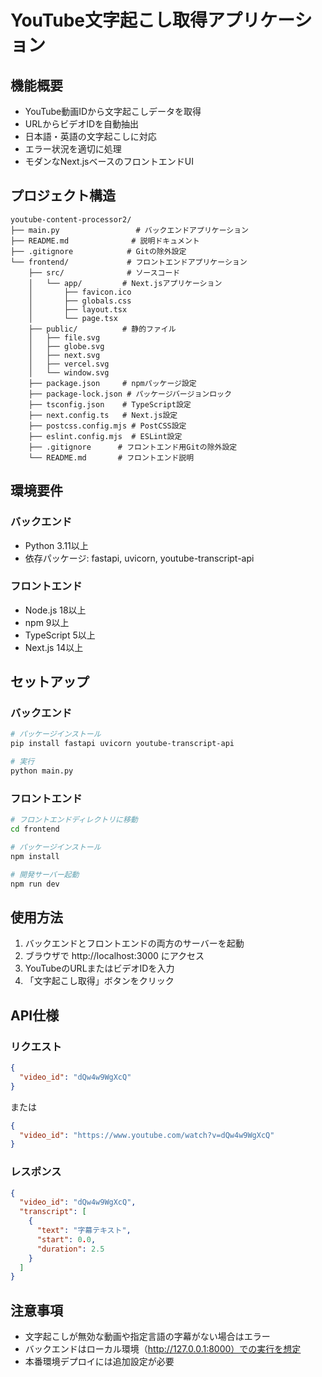 # YouTube文字起こし取得アプリケーション

## 機能概要

- YouTube動画IDから文字起こしデータを取得
- URLからビデオIDを自動抽出
- 日本語・英語の文字起こしに対応
- エラー状況を適切に処理
- モダンなNext.jsベースのフロントエンドUI

## プロジェクト構造

```
youtube-content-processor2/
├── main.py                 # バックエンドアプリケーション
├── README.md              # 説明ドキュメント
├── .gitignore            # Gitの除外設定
└── frontend/             # フロントエンドアプリケーション
    ├── src/              # ソースコード
    │   └── app/         # Next.jsアプリケーション
    │       ├── favicon.ico
    │       ├── globals.css
    │       ├── layout.tsx
    │       └── page.tsx
    ├── public/          # 静的ファイル
    │   ├── file.svg
    │   ├── globe.svg
    │   ├── next.svg
    │   ├── vercel.svg
    │   └── window.svg
    ├── package.json     # npmパッケージ設定
    ├── package-lock.json # パッケージバージョンロック
    ├── tsconfig.json    # TypeScript設定
    ├── next.config.ts   # Next.js設定
    ├── postcss.config.mjs # PostCSS設定
    ├── eslint.config.mjs  # ESLint設定
    ├── .gitignore      # フロントエンド用Gitの除外設定
    └── README.md       # フロントエンド説明
```

## 環境要件

### バックエンド
- Python 3.11以上
- 依存パッケージ: fastapi, uvicorn, youtube-transcript-api

### フロントエンド
- Node.js 18以上
- npm 9以上
- TypeScript 5以上
- Next.js 14以上

## セットアップ

### バックエンド

```bash
# パッケージインストール
pip install fastapi uvicorn youtube-transcript-api

# 実行
python main.py
```

### フロントエンド

```bash
# フロントエンドディレクトリに移動
cd frontend

# パッケージインストール
npm install

# 開発サーバー起動
npm run dev
```

## 使用方法

1. バックエンドとフロントエンドの両方のサーバーを起動
2. ブラウザで http://localhost:3000 にアクセス
3. YouTubeのURLまたはビデオIDを入力
4. 「文字起こし取得」ボタンをクリック

## API仕様

### リクエスト

```json
{
  "video_id": "dQw4w9WgXcQ"
}
```
または
```json
{
  "video_id": "https://www.youtube.com/watch?v=dQw4w9WgXcQ"
}
```

### レスポンス

```json
{
  "video_id": "dQw4w9WgXcQ",
  "transcript": [
    {
      "text": "字幕テキスト",
      "start": 0.0,
      "duration": 2.5
    }
  ]
}
```

## 注意事項

- 文字起こしが無効な動画や指定言語の字幕がない場合はエラー
- バックエンドはローカル環境（http://127.0.0.1:8000）での実行を想定
- 本番環境デプロイには追加設定が必要